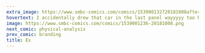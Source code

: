 ```yaml
---
extra_image: https://www.smbc-comics.com/comics/153900132720181008after.png
hovertext: I accidentally drew that car in the last panel wayyyyy too high, which has the delightful side-effect of suggesting she's riding in a monster truck.
image: https://www.smbc-comics.com/comics/1539001236-20181008.png
next_comic: physical-analysis
prev_comic: branding
title: Ex
---
```


